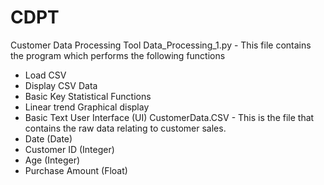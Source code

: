 # CDPT
Customer Data Processing Tool
Data_Processing_1.py - This file contains the program which performs the following functions
  - Load CSV
  - Display CSV Data
  - Basic Key Statistical Functions
  - Linear trend Graphical display
  - Basic Text User Interface (UI) 
CustomerData.CSV - This is the file that contains the raw data relating to customer sales.
  - Date (Date)
  - Customer ID (Integer)
  - Age (Integer)
  - Purchase Amount (Float)
